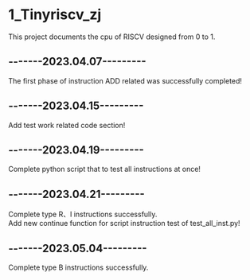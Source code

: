 # 1_Tinyriscv_zj

This project documents the cpu of RISCV designed from 0 to 1.

## -------2023.04.07---------
The first phase of instruction ADD related was successfully completed!

## -------2023.04.15---------
Add test work related code section!

## -------2023.04.19---------
Complete python script that to test all instructions at once!

## -------2023.04.21---------
Complete type R、I instructions successfully.<br />
Add new continue function for script instruction test of test_all_inst.py!

## -------2023.05.04---------
Complete type B instructions successfully.

